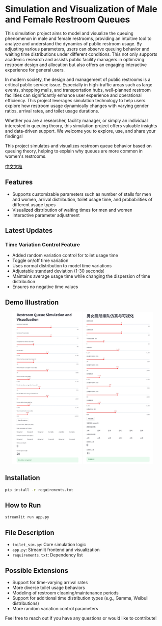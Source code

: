 # Simulation and Visualization of Male and Female Restroom Queues

This simulation project aims to model and visualize the queuing phenomenon in male and female restrooms, providing an intuitive tool to analyze and understand the dynamics of public restroom usage. By adjusting various parameters, users can observe queuing behavior and waiting time distributions under different conditions. This not only supports academic research and assists public facility managers in optimizing restroom design and allocation but also offers an engaging interactive experience for general users.

In modern society, the design and management of public restrooms is a critical public service issue. Especially in high-traffic areas such as large events, shopping malls, and transportation hubs, well-planned restroom facilities can significantly enhance user experience and operational efficiency. This project leverages simulation technology to help users explore how restroom usage dynamically changes with varying gender ratios, arrival rates, and toilet usage durations.

Whether you are a researcher, facility manager, or simply an individual interested in queuing theory, this simulation project offers valuable insights and data-driven support. We welcome you to explore, use, and share your findings!

This project simulates and visualizes restroom queue behavior based on queuing theory, helping to explain why queues are more common in women's restrooms.

[中文文档](README-zh.md)

## Features

* Supports customizable parameters such as number of stalls for men and women, arrival distribution, toilet usage time, and probabilities of different usage types
* Visualized distribution of waiting times for men and women
* Interactive parameter adjustment

## Latest Updates
### Time Variation Control Feature
* Added random variation control for toilet usage time
* Toggle on/off time variation
* Uses normal distribution to model time variations
* Adjustable standard deviation (1-30 seconds)
* Maintains average usage time while changing the dispersion of time distribution
* Ensures no negative time values

## Demo Illustration
<p align="center">
  <img src="images/demo_en.png" alt="English Demo" width="45%"/>
  <img src="images/demo_zh.png" alt="Chinese Demo" width="45%"/>
</p>

## Installation

```bash
pip install -r requirements.txt
```

## How to Run

```bash
streamlit run app.py
```

## File Description

* `toilet_sim.py`: Core simulation logic
* `app.py`: Streamlit frontend and visualization
* `requirements.txt`: Dependency list

## Possible Extensions

* Support for time-varying arrival rates
* More diverse toilet usage behaviors
* Modeling of restroom cleaning/maintenance periods
* Support for additional time distribution types (e.g., Gamma, Weibull distributions)
* More random variation control parameters

Feel free to reach out if you have any questions or would like to contribute!